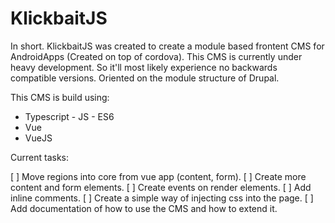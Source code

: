 # KlickbaitJS

In short. KlickbaitJS was created to create a module based frontent CMS for AndroidApps (Created on top of cordova).
This CMS is currently under heavy development. So it'll most likely experience no backwards compatible versions.
Oriented on the module structure of Drupal.

This CMS is build using:

- Typescript - JS - ES6
- Vue
- VueJS

Current tasks:

[ ] Move regions into core from vue app (content, form). 
[ ] Create more content and form elements.
[ ] Create events on render elements.
[ ] Add inline comments.
[ ] Create a simple way of injecting css into the page.
[ ] Add documentation of how to use the CMS and how to extend it.
